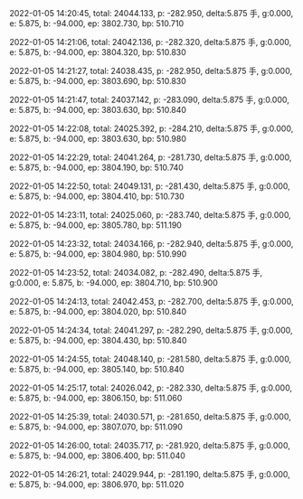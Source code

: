 2022-01-05 14:20:45, total: 24044.133, p: -282.950, delta:5.875 手, g:0.000, e: 5.875, b: -94.000, ep: 3802.730, bp: 510.710

2022-01-05 14:21:06, total: 24042.136, p: -282.320, delta:5.875 手, g:0.000, e: 5.875, b: -94.000, ep: 3804.320, bp: 510.830

2022-01-05 14:21:27, total: 24038.435, p: -282.950, delta:5.875 手, g:0.000, e: 5.875, b: -94.000, ep: 3803.690, bp: 510.830

2022-01-05 14:21:47, total: 24037.142, p: -283.090, delta:5.875 手, g:0.000, e: 5.875, b: -94.000, ep: 3803.630, bp: 510.840

2022-01-05 14:22:08, total: 24025.392, p: -284.210, delta:5.875 手, g:0.000, e: 5.875, b: -94.000, ep: 3803.630, bp: 510.980

2022-01-05 14:22:29, total: 24041.264, p: -281.730, delta:5.875 手, g:0.000, e: 5.875, b: -94.000, ep: 3804.190, bp: 510.740

2022-01-05 14:22:50, total: 24049.131, p: -281.430, delta:5.875 手, g:0.000, e: 5.875, b: -94.000, ep: 3804.410, bp: 510.730

2022-01-05 14:23:11, total: 24025.060, p: -283.740, delta:5.875 手, g:0.000, e: 5.875, b: -94.000, ep: 3805.780, bp: 511.190

2022-01-05 14:23:32, total: 24034.166, p: -282.940, delta:5.875 手, g:0.000, e: 5.875, b: -94.000, ep: 3804.980, bp: 510.990

2022-01-05 14:23:52, total: 24034.082, p: -282.490, delta:5.875 手, g:0.000, e: 5.875, b: -94.000, ep: 3804.710, bp: 510.900

2022-01-05 14:24:13, total: 24042.453, p: -282.700, delta:5.875 手, g:0.000, e: 5.875, b: -94.000, ep: 3804.020, bp: 510.840

2022-01-05 14:24:34, total: 24041.297, p: -282.290, delta:5.875 手, g:0.000, e: 5.875, b: -94.000, ep: 3804.430, bp: 510.840

2022-01-05 14:24:55, total: 24048.140, p: -281.580, delta:5.875 手, g:0.000, e: 5.875, b: -94.000, ep: 3805.140, bp: 510.840

2022-01-05 14:25:17, total: 24026.042, p: -282.330, delta:5.875 手, g:0.000, e: 5.875, b: -94.000, ep: 3806.150, bp: 511.060

2022-01-05 14:25:39, total: 24030.571, p: -281.650, delta:5.875 手, g:0.000, e: 5.875, b: -94.000, ep: 3807.070, bp: 511.090

2022-01-05 14:26:00, total: 24035.717, p: -281.920, delta:5.875 手, g:0.000, e: 5.875, b: -94.000, ep: 3806.400, bp: 511.040

2022-01-05 14:26:21, total: 24029.944, p: -281.190, delta:5.875 手, g:0.000, e: 5.875, b: -94.000, ep: 3806.970, bp: 511.020